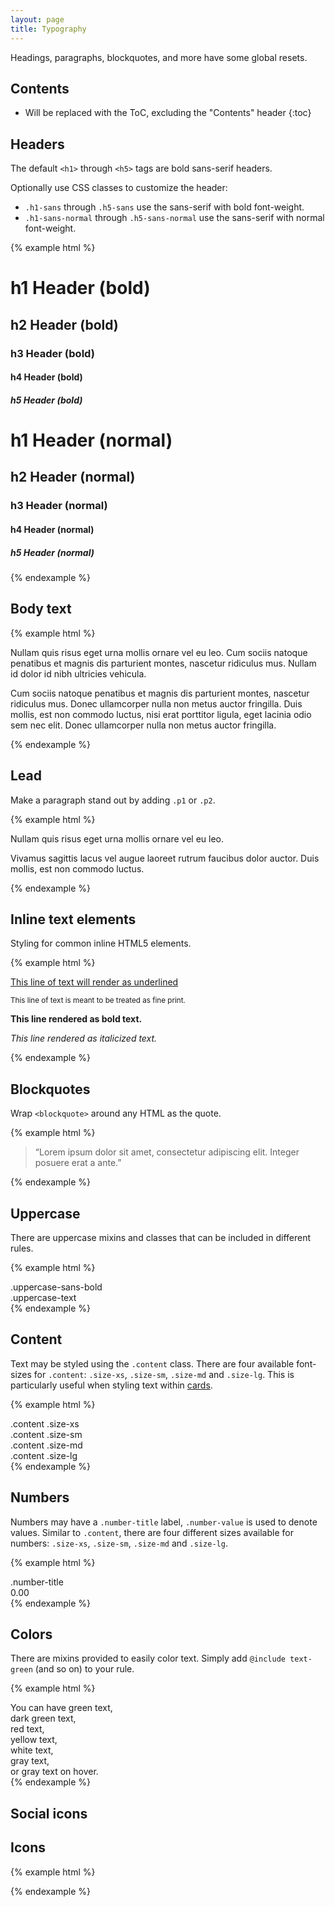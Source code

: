 ```yaml
---
layout: page
title: Typography
---
```


Headings, paragraphs, blockquotes, and more have some global resets.

## Contents

- Will be replaced with the ToC, excluding the "Contents" header
  {:toc}

## Headers

The default `<h1>` through `<h5>` tags are bold sans-serif headers.

Optionally use CSS classes to customize the header:

- `.h1-sans` through `.h5-sans` use the sans-serif with bold font-weight.
- `.h1-sans-normal` through `.h5-sans-normal` use the sans-serif with normal font-weight.

{% example html %}

<h1>h1 Header (bold)</h1>
<h2>h2 Header (bold)</h2>
<h3>h3 Header (bold)</h3>
<h4>h4 Header (bold)</h4>
<h5>h5 Header (bold)</h5>

<h1 class="h1-sans-normal">h1 Header (normal)</h1>
<h2 class="h2-sans-normal">h2 Header (normal)</h2>
<h3 class="h3-sans-normal">h3 Header (normal)</h3>
<h4 class="h4-sans-normal">h4 Header (normal)</h4>
<h5 class="h5-sans-normal">h5 Header (normal)</h5>
{% endexample %}

## Body text

{% example html %}

<p>Nullam quis risus eget urna mollis ornare vel eu leo. Cum sociis natoque penatibus et magnis dis parturient montes, nascetur ridiculus mus. Nullam id dolor id nibh ultricies vehicula.</p>
<p>Cum sociis natoque penatibus et magnis dis parturient montes, nascetur ridiculus mus. Donec ullamcorper nulla non metus auctor fringilla. Duis mollis, est non commodo luctus, nisi erat porttitor ligula, eget lacinia odio sem nec elit. Donec ullamcorper nulla non metus auctor fringilla.</p>
{% endexample %}

## Lead

Make a paragraph stand out by adding `.p1` or `.p2`.

{% example html %}

<p class="p1">
  Nullam quis risus eget urna mollis ornare vel eu leo.
</p>

<p class="p2">
  Vivamus sagittis lacus vel augue laoreet rutrum faucibus dolor auctor. Duis mollis, est non commodo luctus.
</p>
{% endexample %}

## Inline text elements

Styling for common inline HTML5 elements.

{% example html %}

<p><u>This line of text will render as underlined</u></p>
<p><small>This line of text is meant to be treated as fine print.</small></p>
<p><strong>This line rendered as bold text.</strong></p>
<p><em>This line rendered as italicized text.</em></p>
{% endexample %}

## Blockquotes

Wrap `<blockquote>` around any HTML as the quote.

{% example html %}

<blockquote>
  “Lorem ipsum dolor sit amet, consectetur adipiscing elit. Integer posuere erat a ante.”
</blockquote>
{% endexample %}

## Uppercase

There are uppercase mixins and classes that can be included in different rules.

{% example html %}

<div class="uppercase-sans-bold">
  .uppercase-sans-bold
</div>
<div class="uppercase-text">
  .uppercase-text
</div>
{% endexample %}

## Content

Text may be styled using the `.content` class. There are four available font-sizes for `.content`: `.size-xs`, `.size-sm`, `.size-md` and `.size-lg`. This is particularly useful when styling text within [cards](../layout/#cards).

{% example html %}

<div class="row-md">
  <div class="col-3">
    <div class="content size-xs">
      .content .size-xs
    </div>
  </div>
  <div class="col-3">
    <div class="content size-sm">
      .content .size-sm
    </div>
  </div>
  <div class="col-3">
    <div class="content size-md">
      .content .size-md
    </div>
  </div>
   <div class="col-3">
     <div class="content size-lg">
       .content .size-lg
     </div>
  </div>
</div>
{% endexample %}

## Numbers

Numbers may have a `.number-title` label, `.number-value` is used to denote values. Similar to `.content`, there are four different sizes available for numbers: `.size-xs`, `.size-sm`, `.size-md` and `.size-lg`.

{% example html %}

<div class="number-title">
  .number-title
</div>
<div class="number-value size-md">
  0.00
</div>
{% endexample %}

## Colors

There are mixins provided to easily color text. Simply add `@include text-green` (and so on) to your rule.

{% example html %}

<div class="text-green">
  You can have green text,
</div>
<div class="text-green-dark">
  dark green text,
</div>
<div class="text-red">
  red text,
</div>
<div class="text-yellow">
  yellow text,
</div>
<span class="text-white brand-primary-bg">
  white text,
</span>
<div class="text-gray">
  gray text,
</div>
<div class="text-gray-hover">
  or gray text on hover.
</div>
{% endexample %}

## Social icons

## Icons

{% example html %}

<div class="ws-icon-info">
</div>
{% endexample %}
